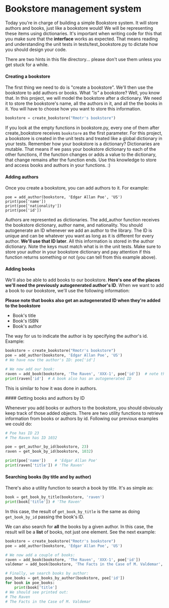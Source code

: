 # Bookstore management system

Today you're in charge of building a simple Bookstore system. It will store authors and books, just like a bookstore would! We will be representing these items using dictionaries. It's important when writing code for this that you make sure that the **interface** works as expected. That means reading and understanding the unit tests in tests/test_bookstore.py to dictate how you should design your code. 

There are two hints in this file directory... please don't use them unless you get stuck for a while. 

#### Creating a bookstore

The first thing we need to do is "create a bookstore". We'll then use the bookstore to add authors or books. What _"is"_ a bookstore? Well, you know that. In this project, we will model the bookstore after a dictionary. We need it to store the bookstore's name, all the authors in it, and all the the books in it. You will have to choose how you want to store this information. 

```python
bookstore = create_bookstore("Rmotr's bookstore")
```

If you look at the empty functions in bookstore.py, every one of them after create_bookstore receives `bookstore` as the first parameter. For this project, a bookstore is created in the unit tests and treated like a global dictionary in your tests. Remember how your bookstore is a dictionary? Dictionaries are mutable. That means if we pass your bookstore dictionary to each of the other functions, if the function changes or adds a value to the dictionary, that change remains after the function ends. Use this knowledge to store and access books and authors in your functions. :)

#### Adding authors

Once you create a bookstore, you can add authors to it. For example:

```
poe = add_author(bookstore, 'Edgar Allan Poe', 'US')
print(poe['name'])
print(poe['nationality'])
print(poe['id'])
```

Authors are represented as dictionaries. The add_author function receives the bookstore dictionary, author name, and nationality. You should autogenerate an ID whenever we add an author to the library. The ID is unique and can be whatever you want as long as it is different for every author. **We'll use that ID later**. All this information is stored in the author dictionary. Note the keys must match what is in the unit tests. Make sure to store your author in your bookstore dictionary and pay attention if this function returns something or not (you can tell from this example above). 

#### Adding books

We'll also be able to add books to our bookstore. **Here's one of the places we'll need the previously autogenerated author's ID**. When we want to add a book to our bookstore, we'll use the following information:

**Please note that books also get an autogenerated ID when they're added to the bookstore**

* Book's title
* Book's ISBN
* Book's author

The way for us to indicate the author is by specifying the author's id. Example:

```python
bookstore = create_bookstore("Rmotr's bookstore")
poe = add_author(bookstore, 'Edgar Allan Poe', 'US')
# We have now the author's ID: poe['id']

# We now add our book:
raven = add_book(bookstore, 'The Raven', 'XXX-1', poe['id'])  # note the ID being used?
print(raven['id']  # A book also has an autogenerated ID
```

This is similar to how it was done in authors.


#### Getting books and authors by ID

Whenever you add books or authors to the bookstore, you should obviously keep track of those added objects. There are two utility functions to retrieve information from books or authors by id. Following our previous examples we could do:

```python
# Poe has ID 23
# The Raven has ID 1032

poe = get_author_by_id(bookstore, 23)
raven = get_book_by_id(bookstore, 1032)

print(poe['name'])    # 'Edgar Allan Poe'
print(raven['title']) # 'The Raven'
```

#### Searching books (by title and by author)

There's also a utility function to search a book by title. It's as simple as:

```python
book = get_book_by_title(bookstore, 'raven')
print(book['title']) # 'The Raven'
```

In this case, the result of `get_book_by_title` is the same as doing `get_book_by_id` passing the book's ID.

We can also search for **all** the books by a given author. In this case, the result will be a **list** of books, not just one element. See the next example:

```python
bookstore = create_bookstore("Rmotr's bookstore")
poe = add_author(bookstore, 'Edgar Allan Poe', 'US')

# We now add a couple of books:
raven = add_book(bookstore, 'The Raven', 'XXX-1', poe['id'])
valdemar = add_book(bookstore, 'The Facts in the Case of M. Valdemar', 'XXX-2', poe['id'])

# Finally, we search books by author:
poe_books = get_books_by_author(bookstore, poe['id'])
for book in poe_books:
    print(book['title']
# We should see printed out:
# The Raven
# The Facts in the Case of M. Valdemar
```
